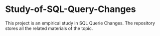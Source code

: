 # Study-of-SQL-Query-Changes
This project is an empirical study in SQL Querie Changes. The repository stores all the related materials of the topic. 
